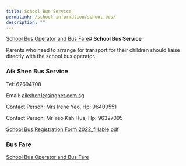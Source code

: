 ```yaml
---
title: School Bus Service
permalink: /school-information/school-bus/
description: ""
---
```

[School Bus Operator and Bus Fare](/files/school%20bus%20operator%20awarded%20and%20bus%20fare.pdf)# **School Bus Service**

Parents who need to arrange for transport for their children should liaise directly with the school bus operator.

### Aik Shen Bus Service

Tel: 62694708

Email: [aikshen1@singnet.com.sg](mailto:aikshen1@singnet.com.sg)

Contact Person: Mrs Irene Yeo, Hp: 96409551

Contact Person: Mr Yeo Kah Hua, Hp: 96327095

[School Bus Registration Form 2022_fillable.pdf](/files/School%20Bus%20Registration%20Form%202022_fillable.pdf)

### Bus Fare

[School Bus Operator and Bus Fare](/files/school%20bus%20operator%20awarded%20and%20bus%20fare.pdf)